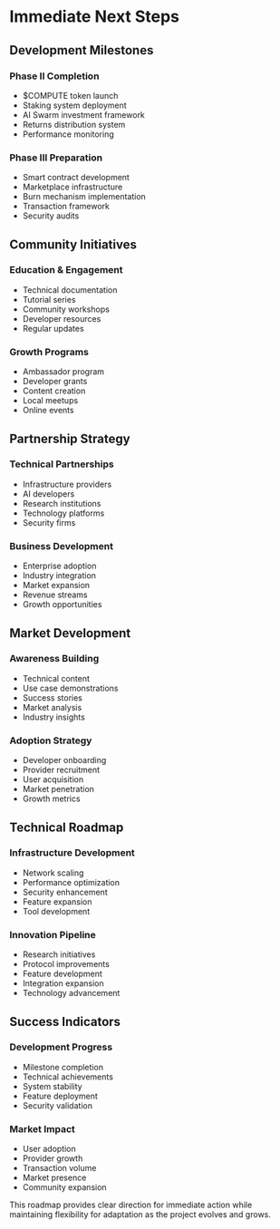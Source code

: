 # Immediate Next Steps

## Development Milestones
### Phase II Completion
- $COMPUTE token launch
- Staking system deployment
- AI Swarm investment framework
- Returns distribution system
- Performance monitoring

### Phase III Preparation
- Smart contract development
- Marketplace infrastructure
- Burn mechanism implementation
- Transaction framework
- Security audits

## Community Initiatives
### Education & Engagement
- Technical documentation
- Tutorial series
- Community workshops
- Developer resources
- Regular updates

### Growth Programs
- Ambassador program
- Developer grants
- Content creation
- Local meetups
- Online events

## Partnership Strategy
### Technical Partnerships
- Infrastructure providers
- AI developers
- Research institutions
- Technology platforms
- Security firms

### Business Development
- Enterprise adoption
- Industry integration
- Market expansion
- Revenue streams
- Growth opportunities

## Market Development
### Awareness Building
- Technical content
- Use case demonstrations
- Success stories
- Market analysis
- Industry insights

### Adoption Strategy
- Developer onboarding
- Provider recruitment
- User acquisition
- Market penetration
- Growth metrics

## Technical Roadmap
### Infrastructure Development
- Network scaling
- Performance optimization
- Security enhancement
- Feature expansion
- Tool development

### Innovation Pipeline
- Research initiatives
- Protocol improvements
- Feature development
- Integration expansion
- Technology advancement

## Success Indicators
### Development Progress
- Milestone completion
- Technical achievements
- System stability
- Feature deployment
- Security validation

### Market Impact
- User adoption
- Provider growth
- Transaction volume
- Market presence
- Community expansion

This roadmap provides clear direction for immediate action while maintaining flexibility for adaptation as the project evolves and grows.
